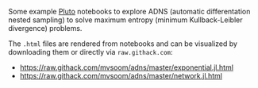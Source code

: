Some example [Pluto](https://github.com/fonsp/Pluto.jl) notebooks to explore
ADNS (automatic differentation nested sampling) to solve maximum entropy
(minimum Kullback-Leibler divergence) problems.

The `.html` files are rendered from notebooks and can be visualized by
downloading them or directly via `raw.githack.com`:

- <https://raw.githack.com/mvsoom/adns/master/exponential.jl.html>
- <https://raw.githack.com/mvsoom/adns/master/network.jl.html>

